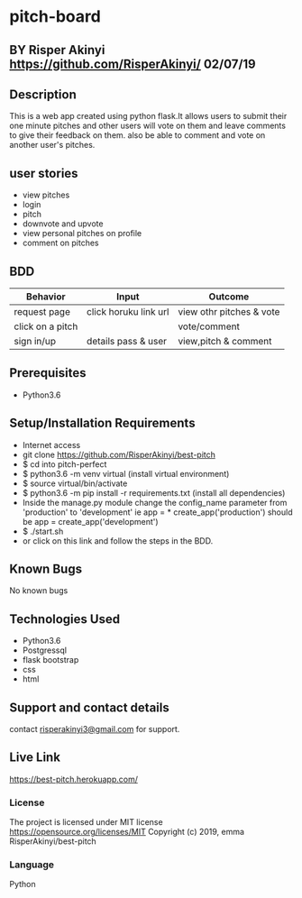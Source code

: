 # pitch-board

## BY Risper Akinyi https://github.com/RisperAkinyi/   02/07/19

## Description
This is a web app created using python flask.It allows users to submit their one minute pitches and other users will vote on them and leave comments to give their feedback on them.
also be able to comment and vote on another user's pitches.

## user stories
* view pitches
* login
* pitch
* downvote and upvote
* view personal pitches on profile
* comment on pitches
## BDD
| Behavior           | Input                 | Outcome                            |
| -------------------|-----------------------| -----------------------------------|
| request page       | click horuku link url | view othr pitches  & vote          |
| click on a pitch   |                       | vote/comment                       |
| sign in/up         | details pass & user   | view,pitch & comment               |

## Prerequisites
* Python3.6

## Setup/Installation Requirements
* Internet access
* git clone https://github.com/RisperAkinyi/best-pitch
* $ cd into pitch-perfect
* $ python3.6 -m venv virtual (install virtual environment)
* $ source virtual/bin/activate
* $ python3.6 -m pip install -r requirements.txt (install all dependencies)
* Inside the manage.py module change the config_name parameter from 'production' to 'development' ie app = * create_app('production') should be app = create_app('development')
* $ ./start.sh
* or click on this link and follow the steps in the BDD.
## Known Bugs

No known bugs

## Technologies Used
* Python3.6
* Postgressql
* flask bootstrap
* css
* html
## Support and contact details
contact risperakinyi3@gmail.com for support.
## Live Link
https://best-pitch.herokuapp.com/

### License

The project is licensed under MIT license https://opensource.org/licenses/MIT
Copyright (c) 2019, emma
RisperAkinyi/best-pitch

### Language
Python

